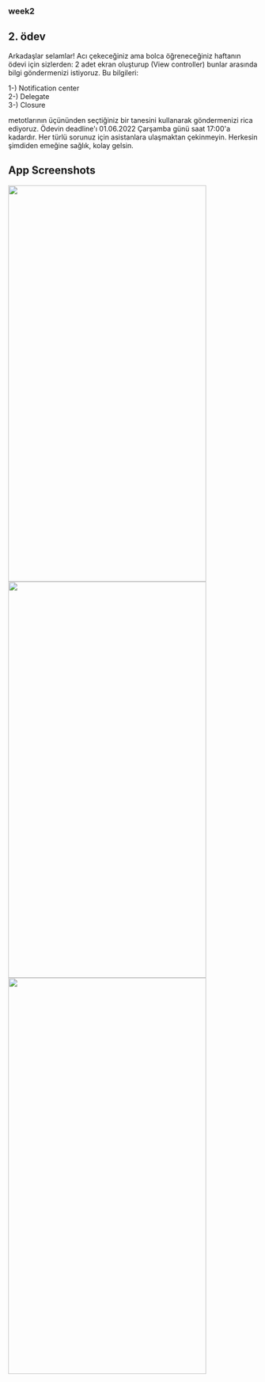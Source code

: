 ### week2
## 2. ödev


Arkadaşlar selamlar! Acı çekeceğiniz ama bolca öğreneceğiniz haftanın ödevi için sizlerden: 2 adet ekran oluşturup (View controller) bunlar arasında bilgi göndermenizi istiyoruz. Bu bilgileri:  

1-) Notification center  
2-) Delegate  
3-) Closure  

metotlarının üçününden seçtiğiniz bir tanesini kullanarak göndermenizi rica ediyoruz. Ödevin deadline'ı 01.06.2022 Çarşamba günü saat 17:00'a kadardır. Her türlü sorunuz için asistanlara ulaşmaktan çekinmeyin. Herkesin şimdiden emeğine sağlık, kolay gelsin.

## App Screenshots

<img src="https://user-images.githubusercontent.com/56193045/170960204-c644da52-03ec-4124-b229-356f589778db.png" width="400" height="800" />

<img src="https://user-images.githubusercontent.com/56193045/170960189-9e5727bc-1027-4889-a4cd-a6df6f7bd3ef.png" width="400" height="800" />

<img src="https://user-images.githubusercontent.com/56193045/170960120-f27a9bbf-f774-47dd-8276-d8192fbc980e.png" width="400" height="800" />
